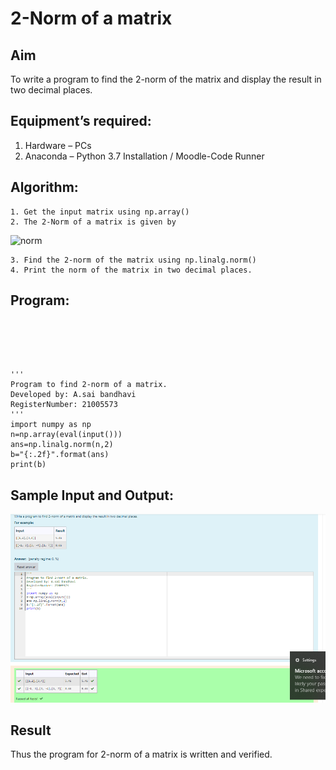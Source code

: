 # 2-Norm of a matrix
## Aim
To write a program to find the 2-norm of the matrix and display the result in two decimal places.
## Equipment’s required:
1.	Hardware – PCs
2.	Anaconda – Python 3.7 Installation / Moodle-Code Runner
## Algorithm:
	1. Get the input matrix using np.array()
	2. The 2-Norm of a matrix is given by 
![norm](./normeqn1.jpg)
    
    3. Find the 2-norm of the matrix using np.linalg.norm()
	4. Print the norm of the matrix in two decimal places.
## Program:
```





'''
Program to find 2-norm of a matrix.
Developed by: A.sai bandhavi
RegisterNumber: 21005573
'''
import numpy as np
n=np.array(eval(input()))
ans=np.linalg.norm(n,2)
b="{:.2f}".format(ans)
print(b)
```




## Sample Input and Output:
![norm1](https://github.com/Saibandhavi75/Norm-Matrix/blob/main/2%20norm%20of%20the%20matrix.PNG?raw=true)

## Result
Thus the program for 2-norm of a matrix is written and verified.
